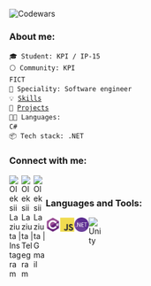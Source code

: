 
<img align="left" alt="Codewars" 
src="https://www.codewars.com/users/jugular237/badges/small" /><br>

### About me:
<code>🎓 Student: KPI / IP-15</code><br>
<code>⚪ Community: KPI FICT</code><br>
<code>👷 Speciality: Software engineer </code><br>
<code>💡 [Skills](SKILLS.md)</code><br>
<code>🧻 [Projects](PROJECTS.md)</code><br>
<code>🧑‍💻 Languages: C#</code><br>
<code>📦 Tech stack: .NET</code><br>


### Connect with me:

[<img align="left" alt="OleksiiLaziuta | Instagram" width="22px" src="https://raw.githubusercontent.com/rahuldkjain/github-profile-readme-generator/master/src/images/icons/Social/instagram.svg" />][instagram]
[<img align="left" alt="OleksiiLaziuta | Telegram" width="22px" src="https://user-images.githubusercontent.com/49933115/139837223-bf23d3a9-4638-4e17-994a-ac8678d5f517.png" />][telegram]
[<img align="left" alt="OleksiiLaziuta | Gmail" width="22px" src="https://upload.wikimedia.org/wikipedia/commons/8/8c/Gmail_Icon_%282013-2020%29.svg" />][gmail]

<br />

### Languages and Tools:

<img align="left" alt="C#" width="26px" 
src="https://raw.githubusercontent.com/devicons/devicon/master/icons/csharp/csharp-original.svg" />
<img align="left" alt="JavaScript" width="26px"
src="https://raw.githubusercontent.com/devicons/devicon/master/icons/javascript/javascript-original.svg" />
<img align="left" alt=".NET" width="26px" 
src="https://raw.githubusercontent.com/github/explore/80688e429a7d4ef2fca1e82350fe8e3517d3494d/topics/dotnet/dotnet.png" />
<img align="left" alt="Unity" width="26px" src="https://www.vectorlogo.zone/logos/unity3d/unity3d-icon.svg" />

[instagram]: https://www.instagram.com/oleksiylaziuta/
[telegram]: https://telegram.me/juglr
[gmail]: mailto:laziutaoleksij

<br />
<br />



